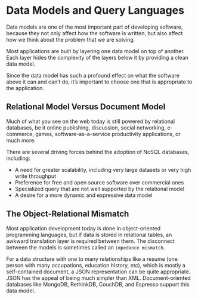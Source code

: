 # Data Models and Query Languages
Data models are one of the most important part of developing software, because they not only affect how the software is written, but also affect how we think about the problem that we are solving. 

Most applications are built by layering one data model on top of another. Each layer hides the complexity of the layers below it by providing a clean data model.

Since the data model has such a profound effect on what the software above it can and can’t do, it’s important to choose one that is appropriate to the application.

## Relational Model Versus Document Model
Much of what you see on the web today is still powered by relational databases, be it online publishing, discussion, social networking, e-commerce, games, software-as-a-service productivity applications, or much more.

There are several driving forces behind the adoption of NoSQL databases, including:
- A need for greater scalability, including very large datasets or very high write throughput
- Preference for free and open source software over commercial ones
- Specialized query that are not well supported by the relational model
- A desire for a more dynamic and expressive data model

## The Object-Relational Mismatch
Most application development today is done in object-oriented programming languages, but if data is stored in relational tables, an awkward translation layer is required between them. The disconnect between the models is sometimes called an `impedance mismatch`.

For a data structure with one to many relationships like a resume (one person with many occupations, education history, etc), which is mostly a self-contained document, a JSON representation can be quite appropriate. JSON has the appeal of being much simpler than XML. Document-oriented databases like MongoDB, RethinkDB, CouchDB, and Espresso support this data model.





























